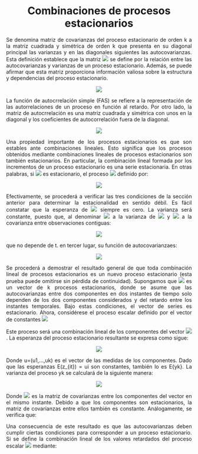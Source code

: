 <h1 align="center">Combinaciones de procesos estacionarios</h1>

<p align="justify">Se denomina matriz de covarianzas del proceso estacionario de orden k a la matriz cuadrada y simétrica de orden k que presenta en su diagonal principal las varianzas y en las diagonales siguientes las autocovarianzas. Esta definición establece que la matriz <img src="https://latex.codecogs.com/svg.image?&space;\Gamma_{k}"> se define por la relación entre las autocovarianzas y varianzas de un proceso estacionario. Además, se puede afirmar que esta matriz proporciona información valiosa sobre la estructura y dependencias del proceso estacionario.<p>

<p align="center"><img src="https://latex.codecogs.com/svg.image?\Gamma_{k}&space;=&space;E[\begin{bmatrix}z_{t}&space;-&space;\mu&space;\\z_{t-1}&space;-&space;\mu\\z_{t-2}&space;-&space;\mu\end{bmatrix}&space;\begin{bmatrix}&space;z_{t}-\mu&space;&&space;z_{t-1}-\mu&space;&&space;z_{t-2}-\mu&space;\\\end{bmatrix}]"> </p>

<p align="justify">La función de autocrrelación simple (FAS) se refiere a la representación de las autorrelaciones de un proceso en función al retardo. Por otro lado, la matriz de autocrrelación es una matriz cuadrada y simétrica con unos en la diagonal y los coeficientes de autocorrelación fuera de la diagonal.<p>
  
<p align="center"><img src="https://latex.codecogs.com/svg.image?R_{k}&space;=&space;\begin{bmatrix}1&space;&&space;\rho_{1}&space;&space;&&space;\rho_{k-1}&space;&space;\\\rho_{1}&space;&&space;1&space;&&space;\rho_{k-2}&space;\\\rho_{k-1}&space;&&space;\rho_{k-2}&space;&&space;1&space;\\\end{bmatrix}">  </p>

<p align="justify">Una propiedad importante de los procesos estacionarios es que son estables ante combinaciones lineales. Esto significa que los procesos obtenidos mediante combinaciones lineales de procesos estacionarios son también estacionarios. En particular, la combinación lineal formada por los incrementos de un proceso estacionario es una serie estacionaria. En otras palabras, si <img src="https://latex.codecogs.com/svg.image?z_{t}"> es estacionario, el proceso <img src="https://latex.codecogs.com/svg.image?w_{t}"> definido por:  <p>
  
<p align="center"><img src="https://latex.codecogs.com/svg.image?\omega_{t}=z_{t}-z_{t-1}">  </p>

<p align="justify">Efectivamente, se procederá a verificar las tres condiciones de la sección anterior para determinar la estacionalidad en sentido débil. Es fácil constatar que la esperanza de <img src="https://latex.codecogs.com/svg.image?\omega_{t}">  siempre es cero. La varianza será constante, puesto que, al denominar <img src="https://latex.codecogs.com/svg.image?\sigma&amp;space;^{2}"> a la varianza de <img src="https://latex.codecogs.com/svg.image?&amp;space;z_{t}"> y <img src="https://latex.codecogs.com/svg.image?\gamma_{1}"> a la covarianza entre observaciones contiguas: </p>

<p align="center"><img src="https://latex.codecogs.com/svg.image?Var(\omega_{t})=Var(z_{t})+Var(z_{t-1})-2Cov(z_{t},z_{t-1})=2(\sigma^{2}-\gamma_{1})">  </p>

<p align="justify">que no depende de t. en tercer lugar, su función de autocovarianzaes: </p>

<p align="center"><img src="https://latex.codecogs.com/svg.image?cov(\omega_{t},\omega_{t&amp;plus;k})=E[(z_{t}-z_{t-1})(z_{t&amp;plus;k}-z_{t&amp;plus;k-1})]=2\gamma_{k}-\gamma_{k&amp;plus;1}-\gamma_{k-1}&amp;space;">  </p>

<p align="justify"> Se procederá a demostrar el resultado general de que toda combinación lineal de procesos estacionarios es un nuevo proceso estacionario (esta prueba puede omitirse sin pérdida de continuidad). Supongamos que <img src="https://latex.codecogs.com/svg.image?z_{t}&amp;space;=&amp;space;(z_{1t},...,z_{kt})"> es un vector de k procesos estacionarios, donde se asume que las autocovarianzas entre dos componentes en dos instantes de tiempo solo dependen de los dos componentes considerados y del retardo entre los instantes temporales. Bajo estas condiciones, el vector de series es estacionario. Ahora, considérese el proceso escalar definido por el vector de constantes <img src="https://latex.codecogs.com/svg.image?c'&amp;space;=&amp;space;(c_{1},...,c_{2}).">  </p>


<p align="justify"> Este proceso será una combinación lineal de los componentes del vector <img src="https://latex.codecogs.com/svg.image?z_{t}">. La esperanza del proceso estacionario resultante se expresa como sigue: </p>

<p align="center"><img src="https://latex.codecogs.com/svg.image?E(y_{t})=c_{1}E(z_{1t})&amp;plus;...&amp;plus;c_{k}E(z_{kt})=c^{'}\mu&amp;space;">  </p>

<p align="justify"> Donde u=(u1,...,uk) es el vector de las medidas de los componentes. Dado que las esperanzas E(z_{it}) = ui son constantes, también lo es E{yk}. La varianza del proceso yk se calculará de la siguiente manera: </p>

<p align="center"><img src="https://latex.codecogs.com/svg.image?var(y_{k})=E(c^{'}(z_{t}-\mu)(z_{t}-\mu)^{'}c)=c^{'}\Gamma_{z}c">  </p>

<p align="justify">  Donde <img src="https://latex.codecogs.com/svg.image?\Gamma_{z}&amp;space;"> es la matriz de covarianzas entre los componentes del vector en el mismo instante. Debido a que los componentes son estacionarios, la matriz de covarianzas entre ellos también es constante. Análogamente, se verifica que: </p>

<p align="justify">  Una consecuencia de este resultado es que las autocovarianzas deben cumplir ciertas condiciones para corresponder a un proceso estacionario. Si se define la combinación lineal de los valores retardados del proceso escalar <img src="https://latex.codecogs.com/svg.image?\z_{t}&amp;space;"> mediante: </p>









